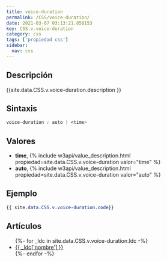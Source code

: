 ```yaml
---
title: voice-duration
permalink: /CSS/voice-duration/
date: 2021-03-07 03:13:21.858153
key: CSS.v.voice-duration
category: css
tags: ['propiedad css']
sidebar: 
  nav: css
---
```


## Descripción
{{site.data.CSS.v.voice-duration.description }}

## Sintaxis
~~~css
voice-duration : auto | <time>
~~~

## Valores
* **time**,  {% include w3api/value_description.html propiedad=site.data.CSS.v.voice-duration valor="time" %}
* **auto**,  {% include w3api/value_description.html propiedad=site.data.CSS.v.voice-duration valor="auto" %}

## Ejemplo
~~~css
{{ site.data.CSS.v.voice-duration.code}}
~~~

## Artículos
<ul>
{%- for _ldc in site.data.CSS.v.voice-duration.ldc -%}
   <li>
       <a href="{{_ldc['url'] }}">{{ _ldc['nombre'] }}</a>
   </li>
{%- endfor -%}
</ul>
